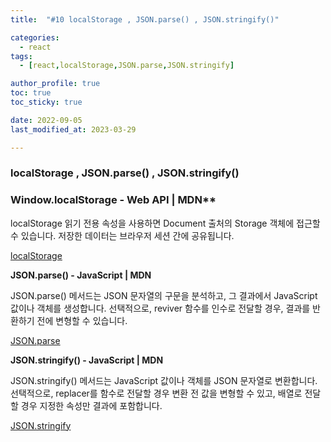 ```yaml
---
title:  "#10 localStorage , JSON.parse() , JSON.stringify()"

categories:
  - react
tags:
  - [react,localStorage,JSON.parse,JSON.stringify]

author_profile: true
toc: true
toc_sticky: true

date: 2022-09-05
last_modified_at: 2023-03-29

---
```



### localStorage , JSON.parse() , JSON.stringify()



### Window.localStorage - Web API | MDN**

localStorage 읽기 전용 속성을 사용하면 Document 출처의 Storage 객체에 접근할 수 있습니다. 저장한 데이터는 브라우저 세션 간에 공유됩니다.

[localStorage](https://developer.mozilla.org/ko/docs/Web/API/Window/localStorage)


**JSON.parse() - JavaScript | MDN**

JSON.parse() 메서드는 JSON 문자열의 구문을 분석하고, 그 결과에서 JavaScript 값이나 객체를 생성합니다. 선택적으로, reviver 함수를 인수로 전달할 경우, 결과를 반환하기 전에 변형할 수 있습니다.

[JSON.parse](https://developer.mozilla.org/ko/docs/Web/JavaScript/Reference/Global_Objects/JSON/parse)


**JSON.stringify() - JavaScript | MDN**

JSON.stringify() 메서드는 JavaScript 값이나 객체를 JSON 문자열로 변환합니다. 선택적으로, replacer를 함수로 전달할 경우 변환 전 값을 변형할 수 있고, 배열로 전달할 경우 지정한 속성만 결과에 포함합니다.

[JSON.stringify](https://developer.mozilla.org/ko/docs/Web/JavaScript/Reference/Global_Objects/JSON/stringify)
